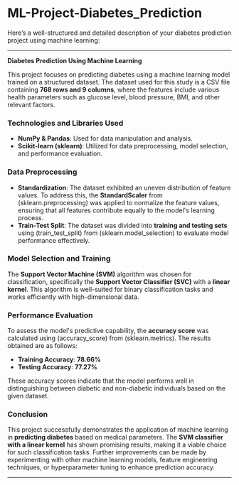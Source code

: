 # ML-Project-Diabetes_Prediction
Here’s a well-structured and detailed description of your diabetes prediction project using machine learning:  

---

**Diabetes Prediction Using Machine Learning**  

This project focuses on predicting diabetes using a machine learning model trained on a structured dataset. The dataset used for this study is a CSV file containing **768 rows and 9 columns**, where the features include various health parameters such as glucose level, blood pressure, BMI, and other relevant factors.  

### **Technologies and Libraries Used**  
- **NumPy & Pandas**: Used for data manipulation and analysis.  
- **Scikit-learn (sklearn)**: Utilized for data preprocessing, model selection, and performance evaluation.  

### **Data Preprocessing**  
- **Standardization**: The dataset exhibited an uneven distribution of feature values. To address this, the **StandardScaler** from (sklearn.preprocessing) was applied to normalize the feature values, ensuring that all features contribute equally to the model's learning process.  
- **Train-Test Split**: The dataset was divided into **training and testing sets** using (train_test_split) from (sklearn.model_selection) to evaluate model performance effectively.  

### **Model Selection and Training**  
The **Support Vector Machine (SVM)** algorithm was chosen for classification, specifically the **Support Vector Classifier (SVC)** with a **linear kernel**. This algorithm is well-suited for binary classification tasks and works efficiently with high-dimensional data.  

### **Performance Evaluation**  
To assess the model's predictive capability, the **accuracy score** was calculated using (accuracy_score) from (sklearn.metrics). The results obtained are as follows:  
- **Training Accuracy**: **78.66%**  
- **Testing Accuracy**: **77.27%**  

These accuracy scores indicate that the model performs well in distinguishing between diabetic and non-diabetic individuals based on the given dataset.  

### **Conclusion**  
This project successfully demonstrates the application of machine learning in **predicting diabetes** based on medical parameters. The **SVM classifier with a linear kernel** has shown promising results, making it a viable choice for such classification tasks. Further improvements can be made by experimenting with other machine learning models, feature engineering techniques, or hyperparameter tuning to enhance prediction accuracy.  

---
